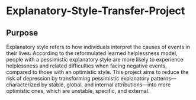 # Explanatory-Style-Transfer-Project
## Purpose

Explanatory style refers to how individuals interpret the causes of events in their lives. According to the reformulated learned helplessness model, people with a pessimistic explanatory style are more likely to experience helplessness and related difficulties when facing negative events, compared to those with an optimistic style.
This project aims to reduce the risk of depression by transforming pessimistic explanatory patterns—characterized by stable, global, and internal attributions—into more optimistic ones, which are unstable, specific, and external.

